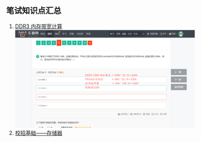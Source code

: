 ## 笔试知识点汇总

1. [DDR3 内存带宽计算](http://blog.chinaunix.net/uid-14214482-id-3220464.html)
    ![DDR3.png](../Picture/p_job/DDR3.png)
2. [校招基础——存储器](https://www.icode9.com/content-4-735054.html)
